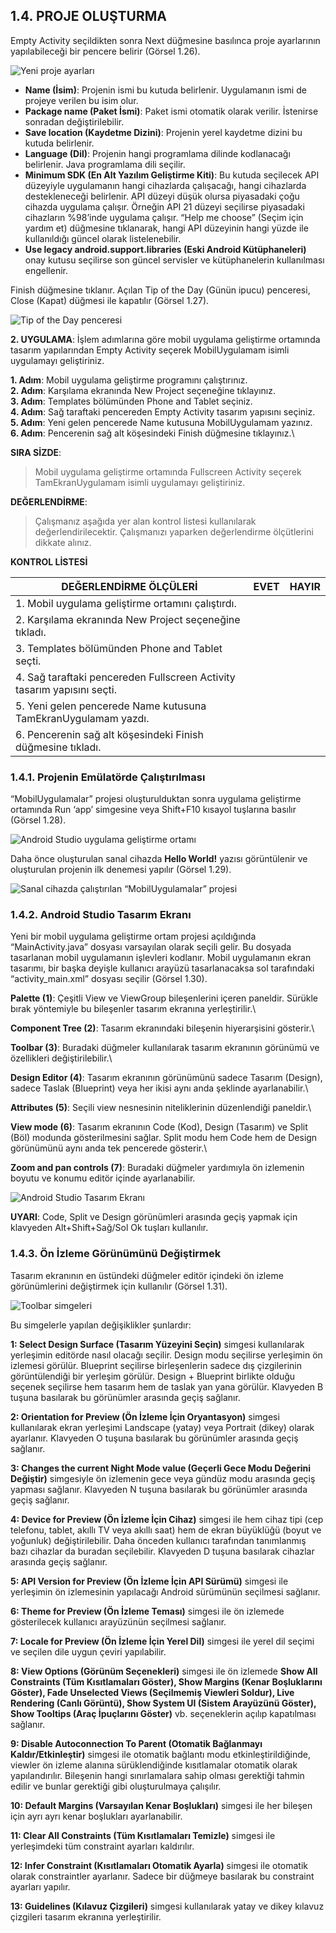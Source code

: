 ## 1.4. PROJE OLUŞTURMA

Empty Activity seçildikten sonra Next düğmesine basılınca proje ayarlarının yapılabileceği bir
pencere belirir (Görsel 1.26).

![Yeni proje ayarları](./mobil-uygulama-gelistirmeye-hazirlik/yeni-proje-ayarlari.png)

- **Name (İsim)**: Projenin ismi bu kutuda belirlenir. Uygulamanın ismi de projeye verilen bu
isim olur.
- **Package name (Paket İsmi)**: Paket ismi otomatik olarak verilir. İstenirse sonradan değiştirilebilir.
- **Save location (Kaydetme Dizini)**: Projenin yerel kaydetme dizini bu kutuda belirlenir.
- **Language (Dil)**: Projenin hangi programlama dilinde kodlanacağı belirlenir. Java programlama dili seçilir.
- **Minimum SDK (En Alt Yazılım Geliştirme Kiti)**: Bu kutuda seçilecek API düzeyiyle uygulamanın hangi cihazlarda çalışacağı, hangi cihazlarda destekleneceği belirlenir. API düzeyi düşük olursa piyasadaki çoğu cihazda uygulama çalışır. Örneğin API 21 düzeyi seçilirse
piyasadaki cihazların %98’inde uygulama çalışır. “Help me choose” (Seçim için yardım et)
düğmesine tıklanarak, hangi API düzeyinin hangi yüzde ile kullanıldığı güncel olarak listelenebilir.
- **Use legacy android.support.libraries (Eski Android Kütüphaneleri)** onay kutusu seçilirse
son güncel servisler ve kütüphanelerin kullanılması engellenir.

Finish düğmesine tıklanır. Açılan Tip of the Day (Günün ipucu) penceresi, Close (Kapat) düğmesi ile kapatılır (Görsel 1.27).

![Tip of the Day penceresi](./mobil-uygulama-gelistirmeye-hazirlik/tip-of-the-day-penceresi.png)

**2. UYGULAMA**: İşlem adımlarına göre mobil uygulama geliştirme ortamında tasarım yapılarından Empty Activity seçerek MobilUygulamam isimli uygulamayı geliştiriniz.

**1. Adım**: Mobil uygulama geliştirme programını çalıştırınız.\
**2. Adım**: Karşılama ekranında New Project seçeneğine tıklayınız.\
**3. Adım**: Templates bölümünden Phone and Tablet seçiniz.\
**4. Adım**: Sağ taraftaki pencereden Empty Activity tasarım yapısını seçiniz.\
**5. Adım**: Yeni gelen pencerede Name kutusuna MobilUygulamam yazınız.\
**6. Adım**: Pencerenin sağ alt köşesindeki Finish düğmesine tıklayınız.\

**SIRA SİZDE**: 

>Mobil uygulama geliştirme ortamında Fullscreen Activity seçerek TamEkranUygulamam isimli uygulamayı geliştiriniz.

**DEĞERLENDİRME**: 

>Çalışmanız aşağıda yer alan kontrol listesi kullanılarak değerlendirilecektir. Çalışmanızı yaparken değerlendirme ölçütlerini dikkate alınız.

**KONTROL LİSTESİ**

|DEĞERLENDİRME ÖLÇÜLERİ|EVET|HAYIR|
|---|---|---|
|1. Mobil uygulama geliştirme ortamını çalıştırdı.|
|2. Karşılama ekranında New Project seçeneğine tıkladı.|
|3. Templates bölümünden Phone and Tablet seçti.|
|4. Sağ taraftaki pencereden Fullscreen Activity tasarım yapısını seçti.|
|5. Yeni gelen pencerede Name kutusuna TamEkranUygulamam yazdı.|
|6. Pencerenin sağ alt köşesindeki Finish düğmesine tıkladı.|

### 1.4.1. Projenin Emülatörde Çalıştırılması
“MobilUygulamalar” projesi oluşturulduktan sonra uygulama geliştirme ortamında Run ‘app’ simgesine veya Shift+F10 kısayol tuşlarına basılır (Görsel 1.28).

![Android Studio uygulama geliştirme ortamı](./mobil-uygulama-gelistirmeye-hazirlik/android-studio-uygulama-gelistirme-ortami.png)

Daha önce oluşturulan sanal cihazda **Hello World!** yazısı görüntülenir ve oluşturulan projenin ilk
denemesi yapılır (Görsel 1.29).

![Sanal cihazda çalıştırılan “MobilUygulamalar” projesi](./mobil-uygulama-gelistirmeye-hazirlik/sanal-cihazda-calistirilan-mobiluygulamalar-projesi.png)

### 1.4.2. Android Studio Tasarım Ekranı
Yeni bir mobil uygulama geliştirme ortam projesi açıldığında “MainActivity.java” dosyası varsayılan olarak seçili gelir. Bu dosyada tasarlanan mobil uygulamanın işlevleri kodlanır. Mobil uygulamanın ekran tasarımı, bir başka deyişle kullanıcı arayüzü tasarlanacaksa sol tarafındaki “activity_main.xml” dosyası seçilir (Görsel 1.30).

**Palette (1)**: Çeşitli View ve ViewGroup bileşenlerini içeren paneldir. Sürükle bırak yöntemiyle bu
bileşenler tasarım ekranına yerleştirilir.\

**Component Tree (2)**: Tasarım ekranındaki bileşenin hiyerarşisini gösterir.\

**Toolbar (3)**: Buradaki düğmeler kullanılarak tasarım ekranının görünümü ve özellikleri değiştirilebilir.\

**Design Editor (4)**: Tasarım ekranının görünümünü sadece Tasarım (Design), sadece Taslak (Blueprint) veya her ikisi aynı anda şeklinde ayarlanabilir.\

**Attributes (5)**: Seçili view nesnesinin niteliklerinin düzenlendiği paneldir.\

**View mode (6)**: Tasarım ekranının Code (Kod), Design (Tasarım) ve Split (Böl) modunda gösterilmesini sağlar. Split modu hem Code hem de Design görünümünü aynı anda tek pencerede gösterir.\

**Zoom and pan controls (7)**: Buradaki düğmeler yardımıyla ön izlemenin boyutu ve konumu editör içinde ayarlanabilir.

![Android Studio Tasarım Ekranı](./mobil-uygulama-gelistirmeye-hazirlik/android-studio-tasarim-ekrani.png)

**UYARI**: Code, Split ve Design görünümleri arasında geçiş yapmak için klavyeden Alt+Shift+Sağ/Sol Ok
tuşları kullanılır.

### 1.4.3. Ön İzleme Görünümünü Değiştirmek
Tasarım ekranının en üstündeki düğmeler editör içindeki ön izleme görünümlerini değiştirmek
için kullanılır (Görsel 1.31).

![Toolbar simgeleri](./mobil-uygulama-gelistirmeye-hazirlik/toolbar-simgeleri.png)

Bu simgelerle yapılan değişiklikler şunlardır:

**1: Select Design Surface (Tasarım Yüzeyini Seçin)** simgesi kullanılarak yerleşimin editörde nasıl
olacağı seçilir. Design modu seçilirse yerleşimin ön izlemesi görülür. Blueprint seçilirse birleşenlerin sadece dış çizgilerinin görüntülendiği bir yerleşim görülür. Design + Blueprint birlikte olduğu
seçenek seçilirse hem tasarım hem de taslak yan yana görülür. Klavyeden B tuşuna basılarak bu
görünümler arasında geçiş sağlanır.

**2: Orientation for Preview (Ön İzleme İçin Oryantasyon)** simgesi kullanılarak ekran yerleşimi
Landscape (yatay) veya Portrait (dikey) olarak ayarlanır. Klavyeden O tuşuna basılarak bu görünümler arasında geçiş sağlanır.

**3: Changes the current Night Mode value (Geçerli Gece Modu Değerini Değiştir)** simgesiyle ön
izlemenin gece veya gündüz modu arasında geçiş yapması sağlanır. Klavyeden N tuşuna basılarak
bu görünümler arasında geçiş sağlanır.

**4: Device for Preview (Ön İzleme İçin Cihaz)** simgesi ile hem cihaz tipi (cep telefonu, tablet, akıllı
TV veya akıllı saat) hem de ekran büyüklüğü (boyut ve yoğunluk) değiştirilebilir. Daha önceden
kullanıcı tarafından tanımlanmış bazı cihazlar da buradan seçilebilir. Klavyeden D tuşuna basılarak cihazlar arasında geçiş sağlanır.

**5: API Version for Preview (Ön İzleme İçin API Sürümü)** simgesi ile yerleşimin ön izlemesinin
yapılacağı Android sürümünün seçilmesi sağlanır.

**6: Theme for Preview (Ön İzleme Teması)** simgesi ile ön izlemede gösterilecek kullanıcı arayüzünün seçilmesi sağlanır.

**7: Locale for Preview (Ön İzleme İçin Yerel Dil)** simgesi ile yerel dil seçimi ve seçilen dile uygun
çeviri yapılabilir.

**8: View Options (Görünüm Seçenekleri)** simgesi ile ön izlemede **Show All Constraints (Tüm Kısıtlamaları Göster), Show Margins (Kenar Boşluklarını Göster), Fade Unselected Views (Seçilmemiş Viewleri Soldur), Live Rendering (Canlı Görüntü), Show System UI (Sistem Arayüzünü Göster), Show Tooltips (Araç İpuçlarını Göster)** vb. seçeneklerin açılıp kapatılması sağlanır.

**9: Disable Autoconnection To Parent (Otomatik Bağlanmayı Kaldır/Etkinleştir)** simgesi ile otomatik bağlantı modu etkinleştirildiğinde, viewler ön izleme alanına sürüklendiğinde kısıtlamalar
otomatik olarak yapılandırılır. Bileşenin hangi sınırlamalara sahip olması gerektiği tahmin edilir
ve bunlar gerektiği gibi oluşturulmaya çalışılır.

**10: Default Margins (Varsayılan Kenar Boşlukları)** simgesi ile her bileşen için ayrı ayrı kenar boşlukları ayarlanabilir.

**11: Clear All Constraints (Tüm Kısıtlamaları Temizle)** simgesi ile yerleşimdeki tüm constraint
ayarları kaldırılır.

**12: Infer Constraint (Kısıtlamaları Otomatik Ayarla)** simgesi ile otomatik olarak constraintler
ayarlanır. Sadece bir düğmeye basılarak bu constraint ayarları yapılır.

**13: Guidelines (Kılavuz Çizgileri)** simgesi kullanılarak yatay ve dikey kılavuz çizgileri tasarım ekranına yerleştirilir.
